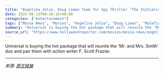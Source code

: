 ```yaml
---
title: "Angelina Jolie, Doug Liman Team for Spy Thriller ‘The Initiative’ (Exclusive)"
date: 2025-08-13T00:26:16+08:00
categories: ["entertainment"]
tags: ["Movie News", "Movies", "Angelina Jolie", "Doug Liman", "Maleficent", "Salt"]
summary: "Universal is buying the hot package that will reunite the 'Mr. and Mrs. Smith' duo and pair them with action writer F. Scott Frazier."
source_url: "https://www.hollywoodreporter.com/movies/movie-news/angelina-jolie-doug-liman-the-initiative-f-scott-frazier-1236342940/"
---
```


Universal is buying the hot package that will reunite the 'Mr. and Mrs. Smith' duo and pair them with action writer F. Scott Frazier.

---

*来源: [原文链接](https://www.hollywoodreporter.com/movies/movie-news/angelina-jolie-doug-liman-the-initiative-f-scott-frazier-1236342940/)*
